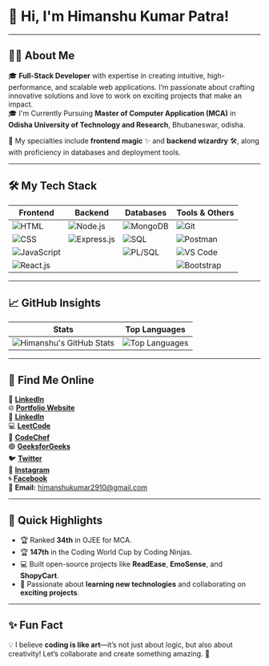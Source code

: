 # 👋 Hi, I'm **Himanshu Kumar Patra**!  

---

## 👨‍💻 **About Me**  
🎓 **Full-Stack Developer** with expertise in creating intuitive, high-performance, and scalable web applications. I’m passionate about crafting innovative solutions and love to work on exciting projects that make an impact.  
🎓 I'm Currently Pursuing **Master of Computer Application (MCA)** in **Odisha University of Technology and Research**, Bhubaneswar, odisha.

🌟 My specialties include **frontend magic** ✨ and **backend wizardry** 🛠️, along with proficiency in databases and deployment tools.

---

## 🛠️ **My Tech Stack**  

| **Frontend**   | **Backend**      | **Databases**    | **Tools & Others**        |
|-----------------|------------------|------------------|---------------------------|
| ![HTML](https://img.shields.io/badge/-HTML5-orange?style=for-the-badge) | ![Node.js](https://img.shields.io/badge/-Node.js-brightgreen?style=for-the-badge) | ![MongoDB](https://img.shields.io/badge/-MongoDB-green?style=for-the-badge) | ![Git](https://img.shields.io/badge/-Git-red?style=for-the-badge) |
| ![CSS](https://img.shields.io/badge/-CSS3-blue?style=for-the-badge)     | ![Express.js](https://img.shields.io/badge/-Express.js-gray?style=for-the-badge) | ![SQL](https://img.shields.io/badge/-SQL-lightblue?style=for-the-badge) | ![Postman](https://img.shields.io/badge/-Postman-orange?style=for-the-badge) |
| ![JavaScript](https://img.shields.io/badge/-JavaScript-yellow?style=for-the-badge) |                      | ![PL/SQL](https://img.shields.io/badge/-PL/SQL-darkblue?style=for-the-badge) | ![VS Code](https://img.shields.io/badge/-VS%20Code-blue?style=for-the-badge) |
| ![React.js](https://img.shields.io/badge/-React-blue?style=for-the-badge) |                      |                      | ![Bootstrap](https://img.shields.io/badge/-Bootstrap-purple?style=for-the-badge) |

---


## 📈 **GitHub Insights**  

| **Stats**                          | **Top Languages**             |
|------------------------------------|-------------------------------|
| ![Himanshu's GitHub Stats](https://github-readme-stats.vercel.app/api?username=kumarbanty143&show_icons=true&theme=tokyonight) | ![Top Languages](https://github-readme-stats.vercel.app/api/top-langs/?username=kumarbanty143&layout=compact&theme=tokyonight) |

---

## 📱 **Find Me Online**  
🔗 [**LinkedIn**](https://www.linkedin.com/in/himanshu-kumar-patra-958199275/)  
🌐 [**Portfolio Website**](https://your-portfolio-link.com)  
🔗 [**LinkedIn**](https://linkedin.com/in/himanshukumarpatra)  
💻 [**LeetCode**](https://leetcode.com/u/himanshukumar2910/)  
🍴 [**CodeChef**](https://www.codechef.com/users/himanshukp143)  
🟢 [**GeeksforGeeks**](https://www.geeksforgeeks.org/user/himanshu2910/)  
🐦 [**Twitter**](https://x.com/Himansh40017967)  
📸 [**Instagram**](https://instagram.com/the_banty_csk)  
🌀 [**Facebook**](https://www.facebook.com/himanshukumar.patra.5/)  
📧 **Email:** [himanshukumar2910@gmail.com](mailto:himanshukumarpatra702@gmail.com)


---

## 🎯 **Quick Highlights**  

- 🏆 Ranked **34th** in OJEE for MCA.  
- 🏆 **147th** in the Coding World Cup by Coding Ninjas.  
- 💻 Built open-source projects like **ReadEase**, **EmoSense**, and **ShopyCart**.  
- 🌟 Passionate about **learning new technologies** and collaborating on **exciting projects**.  

---

## ✨ **Fun Fact**  
💡 I believe **coding is like art**—it’s not just about logic, but also about creativity! Let’s collaborate and create something amazing. 🚀  
